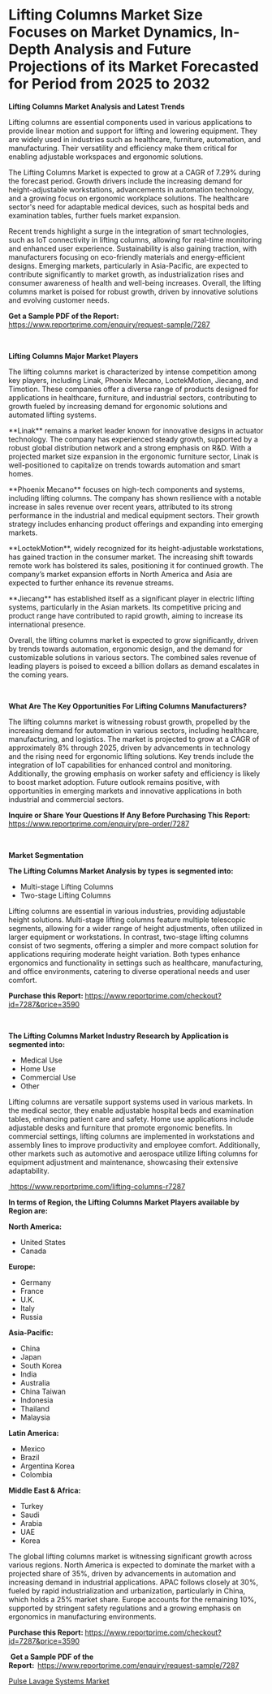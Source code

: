 <p><h1>Lifting Columns Market Size Focuses on Market Dynamics, In-Depth Analysis and Future Projections of its Market Forecasted for Period from 2025 to 2032</h1></p><p><strong>Lifting Columns Market Analysis and Latest Trends</strong></p>
<p><p>Lifting columns are essential components used in various applications to provide linear motion and support for lifting and lowering equipment. They are widely used in industries such as healthcare, furniture, automation, and manufacturing. Their versatility and efficiency make them critical for enabling adjustable workspaces and ergonomic solutions.</p><p>The Lifting Columns Market is expected to grow at a CAGR of 7.29% during the forecast period. Growth drivers include the increasing demand for height-adjustable workstations, advancements in automation technology, and a growing focus on ergonomic workplace solutions. The healthcare sector's need for adaptable medical devices, such as hospital beds and examination tables, further fuels market expansion.</p><p>Recent trends highlight a surge in the integration of smart technologies, such as IoT connectivity in lifting columns, allowing for real-time monitoring and enhanced user experience. Sustainability is also gaining traction, with manufacturers focusing on eco-friendly materials and energy-efficient designs. Emerging markets, particularly in Asia-Pacific, are expected to contribute significantly to market growth, as industrialization rises and consumer awareness of health and well-being increases. Overall, the lifting columns market is poised for robust growth, driven by innovative solutions and evolving customer needs.</p></p>
<p><strong>Get a Sample PDF of the Report:&nbsp;</strong> <a href="https://www.reportprime.com/enquiry/request-sample/7287?utm_campaign=3527&utm_medium=2&utm_source=Github&utm_content=ia&utm_term=19032025&utm_id=lifting-columns">https://www.reportprime.com/enquiry/request-sample/7287</a></p>
<p>&nbsp;</p>
<p><strong>Lifting Columns Major Market Players</strong></p>
<p><p>The lifting columns market is characterized by intense competition among key players, including Linak, Phoenix Mecano, LoctekMotion, Jiecang, and Timotion. These companies offer a diverse range of products designed for applications in healthcare, furniture, and industrial sectors, contributing to growth fueled by increasing demand for ergonomic solutions and automated lifting systems.</p><p>**Linak** remains a market leader known for innovative designs in actuator technology. The company has experienced steady growth, supported by a robust global distribution network and a strong emphasis on R&D. With a projected market size expansion in the ergonomic furniture sector, Linak is well-positioned to capitalize on trends towards automation and smart homes.</p><p>**Phoenix Mecano** focuses on high-tech components and systems, including lifting columns. The company has shown resilience with a notable increase in sales revenue over recent years, attributed to its strong performance in the industrial and medical equipment sectors. Their growth strategy includes enhancing product offerings and expanding into emerging markets.</p><p>**LoctekMotion**, widely recognized for its height-adjustable workstations, has gained traction in the consumer market. The increasing shift towards remote work has bolstered its sales, positioning it for continued growth. The company’s market expansion efforts in North America and Asia are expected to further enhance its revenue streams.</p><p>**Jiecang** has established itself as a significant player in electric lifting systems, particularly in the Asian markets. Its competitive pricing and product range have contributed to rapid growth, aiming to increase its international presence.</p><p>Overall, the lifting columns market is expected to grow significantly, driven by trends towards automation, ergonomic design, and the demand for customizable solutions in various sectors. The combined sales revenue of leading players is poised to exceed a billion dollars as demand escalates in the coming years.</p></p>
<p>&nbsp;</p>
<p><strong>What Are The Key Opportunities For Lifting Columns Manufacturers?</strong></p>
<p><p>The lifting columns market is witnessing robust growth, propelled by the increasing demand for automation in various sectors, including healthcare, manufacturing, and logistics. The market is projected to grow at a CAGR of approximately 8% through 2025, driven by advancements in technology and the rising need for ergonomic lifting solutions. Key trends include the integration of IoT capabilities for enhanced control and monitoring. Additionally, the growing emphasis on worker safety and efficiency is likely to boost market adoption. Future outlook remains positive, with opportunities in emerging markets and innovative applications in both industrial and commercial sectors.</p></p>
<p><strong>Inquire or Share Your Questions If Any Before Purchasing This Report:</strong> <a href="https://www.reportprime.com/enquiry/pre-order/7287?utm_campaign=3527&utm_medium=2&utm_source=Github&utm_content=ia&utm_term=19032025&utm_id=lifting-columns">https://www.reportprime.com/enquiry/pre-order/7287</a></p>
<p>&nbsp;</p>
<p><strong>Market Segmentation</strong></p>
<p><strong>The Lifting Columns Market Analysis by types is segmented into:</strong></p>
<p><ul><li>Multi-stage Lifting Columns</li><li>Two-stage Lifting Columns</li></ul></p>
<p><p>Lifting columns are essential in various industries, providing adjustable height solutions. Multi-stage lifting columns feature multiple telescopic segments, allowing for a wider range of height adjustments, often utilized in larger equipment or workstations. In contrast, two-stage lifting columns consist of two segments, offering a simpler and more compact solution for applications requiring moderate height variation. Both types enhance ergonomics and functionality in settings such as healthcare, manufacturing, and office environments, catering to diverse operational needs and user comfort.</p></p>
<p><strong>Purchase this Report:&nbsp;</strong><a href="https://www.reportprime.com/checkout?id=7287&price=3590&utm_campaign=3527&utm_medium=2&utm_source=Github&utm_content=ia&utm_term=19032025&utm_id=lifting-columns">https://www.reportprime.com/checkout?id=7287&price=3590</a></p>
<p>&nbsp;</p>
<p><strong>The Lifting Columns Market Industry Research by Application is segmented into:</strong></p>
<p><ul><li>Medical Use</li><li>Home Use</li><li>Commercial Use</li><li>Other</li></ul></p>
<p><p>Lifting columns are versatile support systems used in various markets. In the medical sector, they enable adjustable hospital beds and examination tables, enhancing patient care and safety. Home use applications include adjustable desks and furniture that promote ergonomic benefits. In commercial settings, lifting columns are implemented in workstations and assembly lines to improve productivity and employee comfort. Additionally, other markets such as automotive and aerospace utilize lifting columns for equipment adjustment and maintenance, showcasing their extensive adaptability.</p></p>
<p><a href="https://www.reportprime.com/lifting-columns-r7287?utm_campaign=3527&utm_medium=2&utm_source=Github&utm_content=ia&utm_term=19032025&utm_id=lifting-columns">&nbsp;https://www.reportprime.com/lifting-columns-r7287</a></p>
<p><strong>In terms of Region, the Lifting Columns Market Players available by Region are:</strong></p>
<p>
    <p> <strong> North America: </strong>
        <ul>
            <li>United States</li>
            <li>Canada</li>
        </ul>
        </p> 
    <p> <strong> Europe: </strong>
        <ul>
            <li>Germany</li>
            <li>France</li>
            <li>U.K.</li>
            <li>Italy</li>
            <li>Russia</li>
        </ul>
        </p> 
    <p> <strong> Asia-Pacific: </strong>
        <ul>
            <li>China</li>
            <li>Japan</li>
            <li>South Korea</li>
            <li>India</li>
            <li>Australia</li>
            <li>China Taiwan</li>
            <li>Indonesia</li>
            <li>Thailand</li>
            <li>Malaysia</li>
        </ul>
        </p> 
    <p> <strong> Latin America: </strong>
        <ul>
            <li>Mexico</li>
            <li>Brazil</li>
            <li>Argentina Korea</li>
            <li>Colombia</li>
        </ul>
        </p> 
    <p> <strong> Middle East & Africa: </strong>
        <ul>
            <li>Turkey</li>
            <li>Saudi</li>
            <li>Arabia</li>
            <li>UAE</li>
            <li>Korea</li>
        </ul>
    </p>
    </p>
<p><p>The global lifting columns market is witnessing significant growth across various regions. North America is expected to dominate the market with a projected share of 35%, driven by advancements in automation and increasing demand in industrial applications. APAC follows closely at 30%, fueled by rapid industrialization and urbanization, particularly in China, which holds a 25% market share. Europe accounts for the remaining 10%, supported by stringent safety regulations and a growing emphasis on ergonomics in manufacturing environments.</p></p>
<p><strong>Purchase this Report: </strong><a href="https://www.reportprime.com/checkout?id=7287&price=3590&utm_campaign=3527&utm_medium=2&utm_source=Github&utm_content=ia&utm_term=19032025&utm_id=lifting-columns">https://www.reportprime.com/checkout?id=7287&price=3590</a></p>
<p>&nbsp;<strong>Get a Sample PDF of the Report:&nbsp;&nbsp;</strong><a href="https://www.reportprime.com/enquiry/request-sample/7287?utm_campaign=3527&utm_medium=2&utm_source=Github&utm_content=ia&utm_term=19032025&utm_id=lifting-columns">https://www.reportprime.com/enquiry/request-sample/7287</a></p>
<p><strong></strong></p>
<p><p><a href="https://github.com/saeiddaemo/Market-Research-Report-List-1/blob/main/pulse-lavage-systems-market.md?utm_campaign=3527&utm_medium=2&utm_source=Github&utm_content=ia&utm_term=19032025&utm_id=lifting-columns">Pulse Lavage Systems Market</a></p></p>